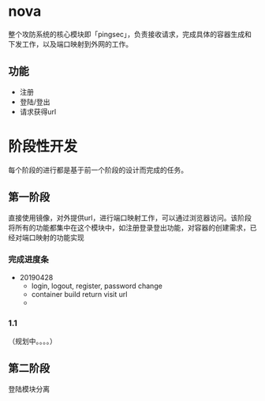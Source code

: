 # nova
整个攻防系统的核心模块即「pingsec」，负责接收请求，完成具体的容器生成和下发工作，以及端口映射到外网的工作。

## 功能
- 注册
- 登陆/登出
- 请求获得url

# 阶段性开发
每个阶段的进行都是基于前一个阶段的设计而完成的任务。


## 第一阶段
直接使用镜像，对外提供url，进行端口映射工作，可以通过浏览器访问。该阶段将所有的功能都集中在这个模块中，如注册登录登出功能，对容器的创建需求，已经对端口映射的功能实现

### 完成进度条
- 20190428
    - login, logout, register, password change
    - container build return visit url
    - 

### 1.1
（规划中。。。。）


## 第二阶段
登陆模块分离

